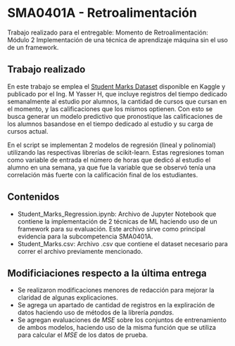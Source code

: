 # SMA0401A - Retroalimentación

Trabajo realizado para el entregable: Momento de Retroalimentación: Módulo 2 Implementación de una técnica de aprendizaje máquina sin el uso de un framework.

## Trabajo realizado

En este trabajo se emplea el [Student Marks Dataset](https://www.kaggle.com/datasets/yasserh/student-marks-dataset) disponible en Kaggle y publicado por el Ing. M Yasser H, que incluye registros del tiempo dedicado semanalmente al estudio por alumnos, la cantidad de cursos que cursan en el momento, y las calificaciones que los mismos optienen. Con esto se busca generar un modelo predictivo que pronostique las calificaciones de los alumnos basandose en el tiempo dedicado al estudio y su carga de cursos actual.

En el script se implementan 2 modelos de regresión (lineal y polinomial) utilizando las respectivas librerías de  scikit-learn. Estas regresiones toman como variable de entrada el número de horas que dedicó al estudio el alumno en una semana, ya que fue la variable que se observó tenía una correlación más fuerte con la calificación final de los estudiantes. 

## Contenidos 

* Student_Marks_Regression.ipynb: Archivo de Jupyter Notebook que contiene la implementación de 2 técnicas de ML haciendo uso de un framework para su evaluación. Este archivo sirve como principal evidencia para la subcompetencia SMA0401A.
* Student_Marks.csv: Archivo .csv que contiene el dataset necesario para correr el archivo previamente mencionado.

## Modificiaciones respecto a la última entrega
* Se realizaron modificaciones menores de redacción para mejorar la claridad de algunas explicaciones.
* Se agrega un apartado de cantidad de registros en la expliración de datos haciendo uso de métodos de la librería *pandas*.
* Se agregan evaluaciones de *MSE* sobre los conjuntos de entrenamiento de ambos modelos, haciendo uso de la misma función que se utiliza para calcular el *MSE* de los datos de prueba.